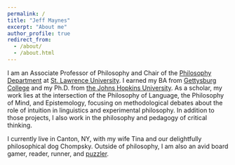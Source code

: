 ```yaml
---
permalink: /
title: "Jeff Maynes"
excerpt: "About me"
author_profile: true
redirect_from: 
  - /about/
  - /about.html
---
```


I am an Associate Professor of Philosophy and Chair of the [Philosophy Department](https://www.stlawu.edu/offices/philosophy) at [St. Lawrence University](http://www.stlawu.edu).  I earned my BA from [Gettysburg College](http://www.gettysburg.edu) and my Ph.D. from [the Johns Hopkins University](http://www.jhu.edu).  As a scholar, my work lies at the intersection of the Philosophy of Language, the Philosophy of Mind, and Epistemology, focusing on methodological debates about the role of intuition in linguistics and experimental philosophy.  In addition to those projects, I also work in the philosophy and pedagogy of critical thinking.

I currently live in Canton, NY, with my wife Tina and our delightfully philosophical dog Chompsky.  Outside of philosophy, I am also an avid board gamer, reader, runner, and [puzzler](www.puzzlers.org).
